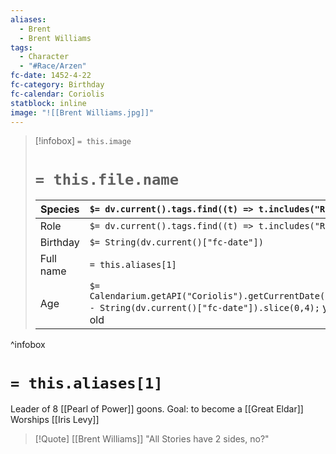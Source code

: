 ```yaml
---
aliases:
  - Brent
  - Brent Williams
tags:
  - Character
  - "#Race/Arzen"
fc-date: 1452-4-22
fc-category: Birthday
fc-calendar: Coriolis
statblock: inline
image: "![[Brent Williams.jpg]]"
---
```

> [!infobox]
> `= this.image`
> # `= this.file.name`
> | Species | `$= dv.current().tags.find((t) => t.includes("Race"))` |
> | ---- | ---- |
> | Role | `$= dv.current().tags.find((t) => t.includes("Role"))` |
> | Birthday | `$= String(dv.current()["fc-date"])` |
> | Full name | `= this.aliases[1]`|
> | Age | `$= Calendarium.getAPI("Coriolis").getCurrentDate().year - String(dv.current()["fc-date"]).slice(0,4);` years old|
^infobox
# `= this.aliases[1]`
Leader of 8 [[Pearl of Power]] goons.
Goal: to become a [[Great Eldar]]
Worships [[Iris Levy]]

> [!Quote] [[Brent Williams]]
> "All Stories have 2 sides, no?"